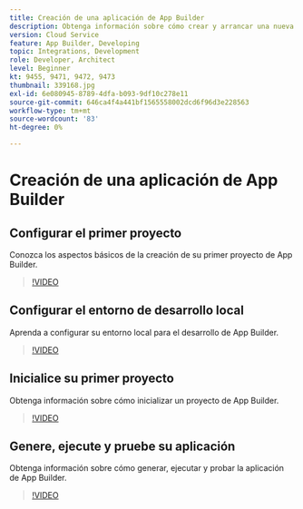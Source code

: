 ```yaml
---
title: Creación de una aplicación de App Builder
description: Obtenga información sobre cómo crear y arrancar una nueva aplicación de App Builder.
version: Cloud Service
feature: App Builder, Developing
topic: Integrations, Development
role: Developer, Architect
level: Beginner
kt: 9455, 9471, 9472, 9473
thumbnail: 339168.jpg
exl-id: 6e080945-8789-4dfa-b093-9df10c278e11
source-git-commit: 646ca4f4a441bf1565558002dcd6f96d3e228563
workflow-type: tm+mt
source-wordcount: '83'
ht-degree: 0%

---
```


# Creación de una aplicación de App Builder

## Configurar el primer proyecto

Conozca los aspectos básicos de la creación de su primer proyecto de App Builder.

>[!VIDEO](https://video.tv.adobe.com/v/339168/?quality=12&learn=on)

## Configurar el entorno de desarrollo local

Aprenda a configurar su entorno local para el desarrollo de App Builder.

>[!VIDEO](https://video.tv.adobe.com/v/339169/?quality=12&learn=on)

## Inicialice su primer proyecto

Obtenga información sobre cómo inicializar un proyecto de App Builder.

>[!VIDEO](https://video.tv.adobe.com/v/339170/?quality=12&learn=on)

## Genere, ejecute y pruebe su aplicación

Obtenga información sobre cómo generar, ejecutar y probar la aplicación de App Builder.

>[!VIDEO](https://video.tv.adobe.com/v/339171/?quality=12&learn=on)
